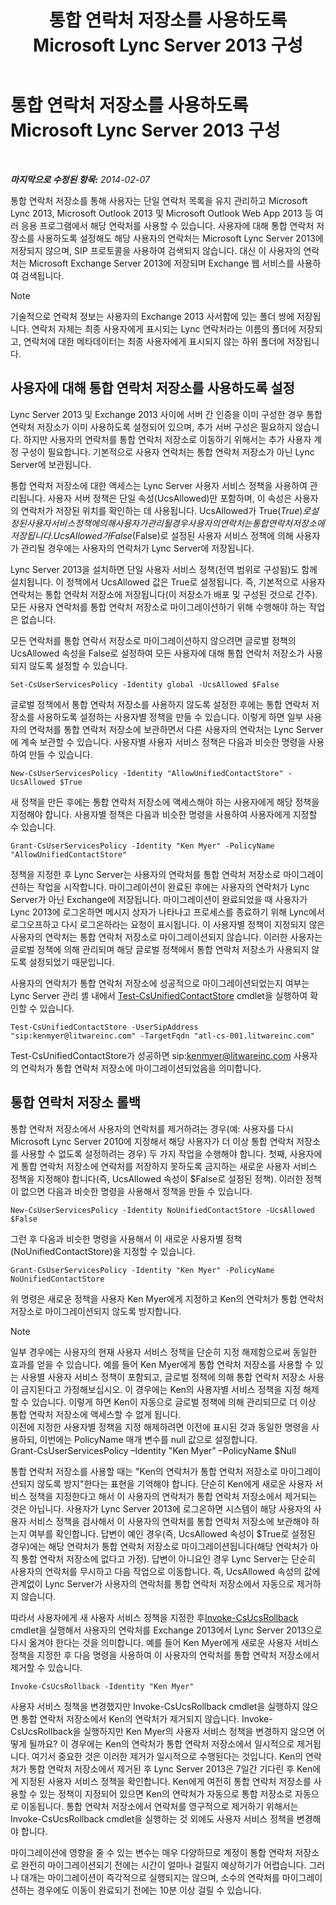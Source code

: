 ﻿---
title: 통합 연락처 저장소를 사용하도록 Microsoft Lync Server 2013 구성
TOCTitle: 통합 연락처 저장소를 사용하도록 Microsoft Lync Server 2013 구성
ms:assetid: 6aa17ae3-764e-4986-a900-85a3cdb8c1fc
ms:mtpsurl: https://technet.microsoft.com/ko-kr/library/JJ688083(v=OCS.15)
ms:contentKeyID: 49885800
ms.date: 08/24/2015
mtps_version: v=OCS.15
ms.translationtype: HT
---

# 통합 연락처 저장소를 사용하도록 Microsoft Lync Server 2013 구성

 

_**마지막으로 수정된 항목:** 2014-02-07_

통합 연락처 저장소를 통해 사용자는 단일 연락처 목록을 유지 관리하고 Microsoft Lync 2013, Microsoft Outlook 2013 및 Microsoft Outlook Web App 2013 등 여러 응용 프로그램에서 해당 연락처를 사용할 수 있습니다. 사용자에 대해 통합 연락처 저장소를 사용하도록 설정해도 해당 사용자의 연락처는 Microsoft Lync Server 2013에 저장되지 않으며, SIP 프로토콜을 사용하여 검색되지 않습니다. 대신 이 사용자의 연락처는 Microsoft Exchange Server 2013에 저장되며 Exchange 웹 서비스를 사용하여 검색됩니다.


> [!NOTE]
> 기술적으로 연락처 정보는 사용자의 Exchange 2013 사서함에 있는 폴더 쌍에 저장됩니다. 연락처 자체는 최종 사용자에게 표시되는 Lync 연락처라는 이름의 폴더에 저장되고, 연락처에 대한 메타데이터는 최종 사용자에게 표시되지 않는 하위 폴더에 저장됩니다.



## 사용자에 대해 통합 연락처 저장소를 사용하도록 설정

Lync Server 2013 및 Exchange 2013 사이에 서버 간 인증을 이미 구성한 경우 통합 연락처 저장소가 이미 사용하도록 설정되어 있으며, 추가 서버 구성은 필요하지 않습니다. 하지만 사용자의 연락처를 통합 연락처 저장소로 이동하기 위해서는 추가 사용자 계정 구성이 필요합니다. 기본적으로 사용자 연락처는 통합 연락처 저장소가 아닌 Lync Server에 보관됩니다.

통합 연락처 저장소에 대한 액세스는 Lync Server 사용자 서비스 정책을 사용하여 관리됩니다. 사용자 서버 정책은 단일 속성(UcsAllowed)만 포함하며, 이 속성은 사용자의 연락처가 저장된 위치를 확인하는 데 사용됩니다. UcsAllowed가 True($True)로 설정된 사용자 서비스 정책에 의해 사용자가 관리될 경우 사용자의 연락처는 통합 연락처 저장소에 저장됩니다. UcsAllowed가 False($False)로 설정된 사용자 서비스 정책에 의해 사용자가 관리될 경우에는 사용자의 연락처가 Lync Server에 저장됩니다.

Lync Server 2013을 설치하면 단일 사용자 서비스 정책(전역 범위로 구성됨)도 함께 설치됩니다. 이 정책에서 UcsAllowed 값은 True로 설정됩니다. 즉, 기본적으로 사용자 연락처는 통합 연락처 저장소에 저장됩니다(이 저장소가 배포 및 구성된 것으로 간주). 모든 사용자 연락처를 통합 연락처 저장소로 마이그레이션하기 위해 수행해야 하는 작업은 없습니다.

모든 연락처를 통합 연락서 저장소로 마이그레이션하지 않으려면 글로벌 정책의 UcsAllowed 속성을 False로 설정하여 모든 사용자에 대해 통합 연락처 저장소가 사용되지 않도록 설정할 수 있습니다.

    Set-CsUserServicesPolicy -Identity global -UcsAllowed $False

글로벌 정책에서 통합 연락처 저장소를 사용하지 않도록 설정한 후에는 통합 연락처 저장소를 사용하도록 설정하는 사용자별 정책을 만들 수 있습니다. 이렇게 하면 일부 사용자의 연락처를 통합 연락처 저장소에 보관하면서 다른 사용자의 연락처는 Lync Server에 계속 보관할 수 있습니다. 사용자별 사용자 서비스 정책은 다음과 비슷한 명령을 사용하여 만들 수 있습니다.

    New-CsUserServicesPolicy -Identity "AllowUnifiedContactStore" -UcsAllowed $True

새 정책을 만든 후에는 통합 연락처 저장소에 액세스해야 하는 사용자에게 해당 정책을 지정해야 합니다. 사용자별 정책은 다음과 비슷한 명령을 사용하여 사용자에게 지정할 수 있습니다.

    Grant-CsUserServicesPolicy -Identity "Ken Myer" -PolicyName "AllowUnifiedContactStore"

정책을 지정한 후 Lync Server는 사용자의 연락처를 통합 연락처 저장소로 마이그레이션하는 작업을 시작합니다. 마이그레이션이 완료된 후에는 사용자의 연락처가 Lync Server가 아닌 Exchange에 저장됩니다. 마이그레이션이 완료되었을 때 사용자가 Lync 2013에 로그온하면 메시지 상자가 나타나고 프로세스를 종료하기 위해 Lync에서 로그오프하고 다시 로그온하라는 요청이 표시됩니다. 이 사용자별 정책이 지정되지 않은 사용자의 연락처는 통합 연락처 저장소로 마이그레이션되지 않습니다. 이러한 사용자는 글로벌 정책에 의해 관리되며 해당 글로벌 정책에서 통합 연락처 저장소가 사용되지 않도록 설정되었기 때문입니다.

사용자의 연락처가 통합 연락처 저장소에 성공적으로 마이그레이션되었는지 여부는 Lync Server 관리 셸 내에서 [Test-CsUnifiedContactStore](https://docs.microsoft.com/en-us/powershell/module/skype/Test-CsUnifiedContactStore) cmdlet을 실행하여 확인할 수 있습니다.

    Test-CsUnifiedContactStore -UserSipAddress "sip:kenmyer@litwareinc.com" -TargetFqdn "atl-cs-001.litwareinc.com"

Test-CsUnifiedContactStore가 성공하면 sip:kenmyer@litwareinc.com 사용자의 연락처가 통합 연락처 저장소에 마이그레이션되었음을 의미합니다.

## 통합 연락처 저장소 롤백

통합 연락처 저장소에서 사용자의 연락처를 제거하려는 경우(예: 사용자를 다시 Microsoft Lync Server 2010에 지정해서 해당 사용자가 더 이상 통합 연락처 저장소를 사용할 수 없도록 설정하려는 경우) 두 가지 작업을 수행해야 합니다. 첫째, 사용자에게 통합 연락처 저장소에 연락처를 저장하지 못하도록 금지하는 새로운 사용자 서비스 정책을 지정해야 합니다(즉, UcsAllowed 속성이 $False로 설정된 정책). 이러한 정책이 없으면 다음과 비슷한 명령을 사용해서 정책을 만들 수 있습니다.

    New-CsUserServicesPolicy -Identity NoUnifiedContactStore -UcsAllowed $False

그런 후 다음과 비슷한 명령을 사용해서 이 새로운 사용자별 정책(NoUnifiedContactStore)을 지정할 수 있습니다.

    Grant-CsUserServicesPolicy -Identity "Ken Myer" -PolicyName NoUnifiedContactStore

위 명령은 새로운 정책을 사용자 Ken Myer에게 지정하고 Ken의 연락처가 통합 연락처 저장소로 마이그레이션되지 않도록 방지합니다.


> [!NOTE]
> 일부 경우에는 사용자의 현재 사용자 서비스 정책을 단순히 지정 해제함으로써 동일한 효과를 얻을 수 있습니다. 예를 들어 Ken Myer에게 통합 연락처 저장소를 사용할 수 있는 사용별 사용자 서비스 정책이 포함되고, 글로벌 정책에 의해 통합 연락처 저장소 사용이 금지된다고 가정해보십시오. 이 경우에는 Ken의 사용자별 서비스 정책을 지정 해제할 수 있습니다. 이렇게 하면 Ken이 자동으로 글로벌 정책에 의해 관리되므로 더 이상 통합 연락처 저장소에 액세스할 수 없게 됩니다.<BR>이전에 지정한 사용자별 정책을 지정 해제하려면 이전에 표시된 것과 동일한 명령을 사용하되, 이번에는 PolicyName 매개 변수를 null 값으로 설정합니다.<BR>Grant-CsUserServicesPolicy –Identity "Ken Myer" –PolicyName $Null



통합 연락처 저장소를 사용할 때는 "Ken의 연락처가 통합 연락처 저장소로 마이그레이션되지 않도록 방지"한다는 표현을 기억해야 합니다. 단순히 Ken에게 새로운 사용자 서비스 정책을 지정한다고 해서 이 사용자의 연락처가 통합 연락처 저장소에서 제거되는 것은 아닙니다. 사용자가 Lync Server 2013에 로그온하면 시스템이 해당 사용자의 사용자 서비스 정책을 검사해서 이 사용자의 연락처를 통합 연락처 저장소에 보관해야 하는지 여부를 확인합니다. 답변이 예인 경우(즉, UcsAllowed 속성이 $True로 설정된 경우)에는 해당 연락처가 통합 연락처 저장소로 마이그레이션됩니다(해당 연락처가 아직 통합 연락처 저장소에 없다고 가정). 답변이 아니요인 경우 Lync Server는 단순히 사용자의 연락처를 무시하고 다음 작업으로 이동합니다. 즉, UcsAllowed 속성의 값에 관계없이 Lync Server가 사용자의 연락처를 통합 연락처 저장소에서 자동으로 제거하지 않습니다.

따라서 사용자에게 새 사용자 서비스 정책을 지정한 후[Invoke-CsUcsRollback](https://docs.microsoft.com/en-us/powershell/module/skype/Invoke-CsUcsRollback) cmdlet을 실행해서 사용자의 연락처를 Exchange 2013에서 Lync Server 2013으로 다시 옮겨야 한다는 것을 의미합니다. 예를 들어 Ken Myer에게 새로운 사용자 서비스 정책을 지정한 후 다음 명령을 사용하여 이 사용자의 연락처를 통합 연락처 저장소에서 제거할 수 있습니다.

    Invoke-CsUcsRollback -Identity "Ken Myer"

사용자 서비스 정책을 변경했지만 Invoke-CsUcsRollback cmdlet을 실행하지 않으면 통합 연락처 저장소에서 Ken의 연락처가 제거되지 않습니다. Invoke-CsUcsRollback을 실행하지만 Ken Myer의 사용자 서비스 정책을 변경하지 않으면 어떻게 될까요? 이 경우에는 Ken의 연락처가 통합 연락처 저장소에서 일시적으로 제거됩니다. 여기서 중요한 것은 이러한 제거가 일시적으로 수행된다는 것입니다. Ken의 연락처가 통합 연락처 저장소에서 제거된 후 Lync Server 2013은 7일간 기다린 후 Ken에게 지정된 사용자 서비스 정책을 확인합니다. Ken에게 여전히 통합 연락처 저장소를 사용할 수 있는 정책이 지정되어 있으면 Ken의 연락처가 자동으로 통합 저장소로 자동으로 이동됩니다. 통합 연락처 저장소에서 연락처를 영구적으로 제거하기 위해서는 Invoke-CsUcsRollback cmdlet을 실행하는 것 외에도 사용자 서비스 정책을 변경해야 합니다.

마이그레이션에 영향을 줄 수 있는 변수는 매우 다양하므로 계정이 통합 연락처 저장소로 완전히 마이그레이션되기 전에는 시간이 얼마나 걸릴지 예상하기가 어렵습니다. 그러나 대개는 마이그레이션이 즉각적으로 실행되지는 않으며, 소수의 연락처를 마이그레이션하는 경우에도 이동이 완료되기 전에는 10분 이상 걸릴 수 있습니다.

